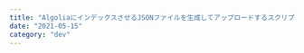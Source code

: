 ```yaml
---
title: "AlgoliaにインデックスさせるJSONファイルを生成してアップロードするスクリプトを書いた"
date: "2021-05-15"
category: "dev"
---
```

